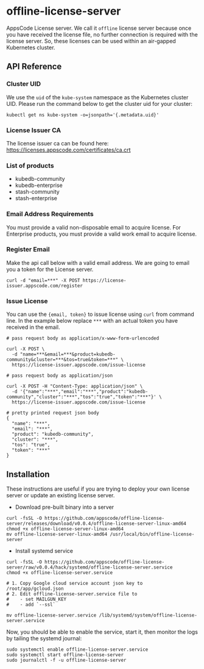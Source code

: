 # offline-license-server

AppsCode License server. We call it `offline` license server because once you have received the license file, no further connection is required with the license server. So, these licenses can be used within an air-gapped Kubernetes cluster.

## API Reference

### Cluster UID

We use the `uid` of the `kube-system` namespace as the Kubernetes cluster UID. Please run the command below to get the cluster uid for your cluster:

```console
kubectl get ns kube-system -o=jsonpath='{.metadata.uid}'
```

### License Issuer CA

The license issuer ca can be found here: https://licenses.appscode.com/certificates/ca.crt

### List of products

- kubedb-community
- kubedb-enterprise
- stash-community
- stash-enterprise

### Email Address Requirements

You must provide a valid non-disposable email to acquire license. For Enterprise products, you must provide a valid work email to acquire license.

### Register Email

Make the api call below with a valid email address. We are going to email you a token for the License server.

```console
curl -d "email=***" -X POST https://license-issuer.appscode.com/register
```

### Issue License

You can use the `{email, token}` to issue license using `curl` from command line. In the example below replace `***` with an actual token you have received in the email.

```console
# pass request body as application/x-www-form-urlencoded

curl -X POST \
  -d "name=***&email=***&product=kubedb-community&cluster=***&tos=true&token=***" \
  https://license-issuer.appscode.com/issue-license

# pass request body as application/json

curl -X POST -H "Content-Type: application/json" \
  -d '{"name":"***","email":"***","product":"kubedb-community","cluster":"***","tos":"true","token":"***"}' \
  https://license-issuer.appscode.com/issue-license

# pretty printed request json body
{
  "name": "***",
  "email": "***",
  "product": "kubedb-community",
  "cluster": "***",
  "tos": "true",
  "token": "***"
}
```

## Installation

These instructions are useful if you are trying to deploy your own license server or update an existing license server.

- Download pre-built binary into a server

```console
curl -fsSL -O https://github.com/appscode/offline-license-server/releases/download/v0.0.4/offline-license-server-linux-amd64
chmod +x offline-license-server-linux-amd64
mv offline-license-server-linux-amd64 /usr/local/bin/offline-license-server
```

- Install systemd service

```console
curl -fsSL -O https://github.com/appscode/offline-license-server/raw/v0.0.4/hack/systemd/offline-license-server.service
chmod +x offline-license-server.service

# 1. Copy Google cloud service account json key to /root/app/gcloud.json
# 2. Edit offline-license-server.service file to
#    - set MAILGUN_KEY
#    - add `--ssl`

mv offline-license-server.service /lib/systemd/system/offline-license-server.service
```

Now, you should be able to enable the service, start it, then monitor the logs by tailing the systemd journal:

```console
sudo systemctl enable offline-license-server.service
sudo systemctl start offline-license-server
sudo journalctl -f -u offline-license-server
```
